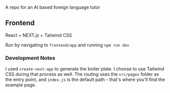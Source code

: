 A repo for an AI based foreign language tutor

## Frontend

React + NEXT.js + Tailwind CSS

Run by navigating to `frontend/app` and running `npm run dev`

### Development Notes

I used `create-next-app` to generate the boiler plate. I choose to use Tailwind CSS during that process as well. The routing uses the `src/pages` folder as the entry point, and `index.js` is the default path - that's where you'll find the example page.
 